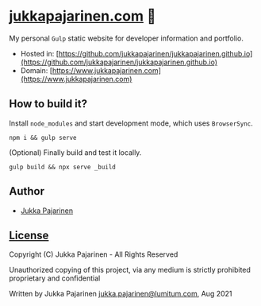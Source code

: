# [jukkapajarinen.com](https://www.jukkapajarinen.com) 🥤

My personal `Gulp` static website for developer information and portfolio.

- Hosted in: [https://github.com/jukkapajarinen/jukkapajarinen.github.io](https://github.com/jukkapajarinen/jukkapajarinen.github.io)
- Domain: [https://www.jukkapajarinen.com](https://www.jukkapajarinen.com)

## How to build it?

Install `node_modules` and start development mode, which uses `BrowserSync`.

```
npm i && gulp serve
```

(Optional) Finally build and test it locally.

```
gulp build && npx serve _build
```

## Author

- [Jukka Pajarinen](https://www.jukkapajarinen.com)

## [License](LICENSE.md)

Copyright (C) Jukka Pajarinen - All Rights Reserved

Unauthorized copying of this project, via any medium is strictly prohibited proprietary and confidential

Written by Jukka Pajarinen <jukka.pajarinen@lumitum.com>, Aug 2021
